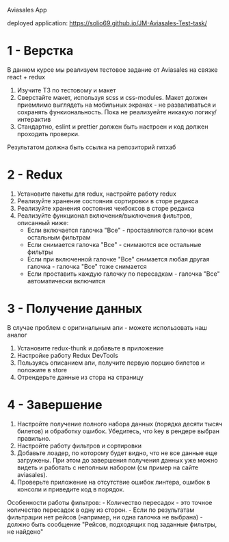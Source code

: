 Aviasales App 

deployed application: https://solio69.github.io/JM-Aviasales-Test-task/

# 1 - Верстка
В данном курсе мы реализуем тестовое задание от Aviasales на связке react + redux

1. Изучите ТЗ по тестовому и макет
2. Сверстайте макет, используя scss и css-modules. Макет должен приемлимо выглядеть на мобильных экранах - не разваливаться и сохранять функиональность.
Пока не реализуейте никакую логику/интерактив
3. Стандартно, eslint и prettier должен быть настроен и код должен проходить проверки.

Результатом должна быть ссылка на репозиторий гитхаб

# 2 - Redux
1. Установите пакеты для redux, настройте работу redux
2. Реализуйте хранение состояния сортировки в сторе редакса
3. Реализуйте хранения состояния чекбоксов в сторе редакса
4. Реализуйте функционал включения/выключения фильтров, описанный ниже:
    - Если включается галочка "Все" - проставляются галочки всем остальным фильтрам
    - Если снимается галочка "Все" - снимаются все остальные фильтры
    - Если при включенной галочке "Все" снимается любая другая галочка - галочка "Все" тоже снимается
    - Если проставить каждую галочку по пересадкам - галочка "Все" автоматически включится

# 3 - Получение данных
В случае проблем с оригинальным апи - можете использовать наш аналог 
<!-- https://aviasales-test-api.java-mentor.com/search -->

1. Установите redux-thunk и добавьте в приложение
2. Настройке работу Redux DevTools
3. Пользуясь описанием апи, получите первую порцию билетов и положите в store
4. Отрендерьте данные из стора на страницу

# 4 - Завершение

1. Настройте получение полного набора данных (порядка десяти тысяч билетов) и обработку ошибок. Убедитесь, что key в рендере выбран правильно.
2. Настройте работу фильтров и сортировки
3. Добавьте лоадер, по которому будет видно, что не все данные еще загружены. При этом до завершения получения данных уже можно видеть и работать с неполным набором (см пример на сайте aviasales).
4. Проверьте приложение на отсутствие ошибок линтера, ошибок в консоли и приведите код в порядок.

Особенности работы фильтров:
    - Количество пересадок - это точное количество пересадок в одну из сторон.
    - Если по результатам фильтрации нет рейсов (например, ни одна галочка не выбрана) - должно быть сообщение "Рейсов, подходящих под заданные фильтры, не найдено"







